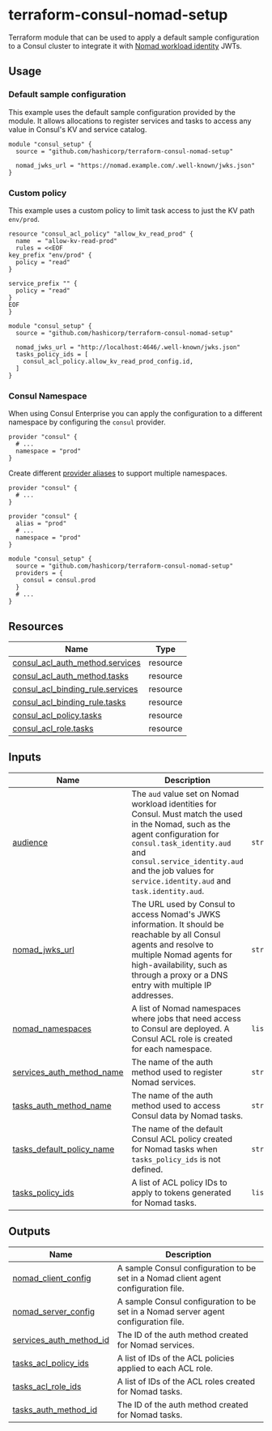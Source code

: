 # terraform-consul-nomad-setup

Terraform module that can be used to apply a default sample configuration to a
Consul cluster to integrate it with [Nomad workload identity][nomad_wid] JWTs.

## Usage

### Default sample configuration

This example uses the default sample configuration provided by the module. It
allows allocations to register services and tasks to access any value in
Consul's KV and service catalog.

```hcl
module "consul_setup" {
  source = "github.com/hashicorp/terraform-consul-nomad-setup"

  nomad_jwks_url = "https://nomad.example.com/.well-known/jwks.json"
}
```

### Custom policy

This example uses a custom policy to limit task access to just the KV path
`env/prod`.

```hcl
resource "consul_acl_policy" "allow_kv_read_prod" {
  name  = "allow-kv-read-prod"
  rules = <<EOF
key_prefix "env/prod" {
  policy = "read"
}

service_prefix "" {
  policy = "read"
}
EOF
}

module "consul_setup" {
  source = "github.com/hashicorp/terraform-consul-nomad-setup"

  nomad_jwks_url = "http://localhost:4646/.well-known/jwks.json"
  tasks_policy_ids = [
    consul_acl_policy.allow_kv_read_prod_config.id,
  ]
}
```

### Consul Namespace

When using Consul Enterprise you can apply the configuration to a different
namespace by configuring the `consul` provider.

```hcl
provider "consul" {
  # ...
  namespace = "prod"
}
```

Create different [provider aliases][tf_provider_alias] to support multiple
namespaces.

```hcl
provider "consul" {
  # ...
}

provider "consul" {
  alias = "prod"
  # ...
  namespace = "prod"
}

module "consul_setup" {
  source = "github.com/hashicorp/terraform-consul-nomad-setup"
  providers = {
    consul = consul.prod
  }
  # ...
}
```

## Resources

| Name | Type |
|------|------|
| [consul_acl_auth_method.services](https://registry.terraform.io/providers/hashicorp/consul/latest/docs/resources/acl_auth_method) | resource |
| [consul_acl_auth_method.tasks](https://registry.terraform.io/providers/hashicorp/consul/latest/docs/resources/acl_auth_method) | resource |
| [consul_acl_binding_rule.services](https://registry.terraform.io/providers/hashicorp/consul/latest/docs/resources/acl_binding_rule) | resource |
| [consul_acl_binding_rule.tasks](https://registry.terraform.io/providers/hashicorp/consul/latest/docs/resources/acl_binding_rule) | resource |
| [consul_acl_policy.tasks](https://registry.terraform.io/providers/hashicorp/consul/latest/docs/resources/acl_policy) | resource |
| [consul_acl_role.tasks](https://registry.terraform.io/providers/hashicorp/consul/latest/docs/resources/acl_role) | resource |

## Inputs

| Name | Description | Type | Default | Required |
|------|-------------|------|---------|:--------:|
| <a name="input_audience"></a> [audience](#input\_audience) | The `aud` value set on Nomad workload identities for Consul. Must match the used in the Nomad, such as the agent configuration for `consul.task_identity.aud` and `consul.service_identity.aud` and the job values for `service.identity.aud` and `task.identity.aud`. | `string` | `"consul.io"` | no |
| <a name="input_nomad_jwks_url"></a> [nomad\_jwks\_url](#input\_nomad\_jwks\_url) | The URL used by Consul to access Nomad's JWKS information. It should be reachable by all Consul agents and resolve to multiple Nomad agents for high-availability, such as through a proxy or a DNS entry with multiple IP addresses. | `string` | n/a | yes |
| <a name="input_nomad_namespaces"></a> [nomad\_namespaces](#input\_nomad\_namespaces) | A list of Nomad namespaces where jobs that need access to Consul are deployed. A Consul ACL role is created for each namespace. | `list(string)` | <pre>[<br>  "default"<br>]</pre> | no |
| <a name="input_services_auth_method_name"></a> [services\_auth\_method\_name](#input\_services\_auth\_method\_name) | The name of the auth method used to register Nomad services. | `string` | `"nomad-services"` | no |
| <a name="input_tasks_auth_method_name"></a> [tasks\_auth\_method\_name](#input\_tasks\_auth\_method\_name) | The name of the auth method used to access Consul data by Nomad tasks. | `string` | `"nomad-tasks"` | no |
| <a name="input_tasks_default_policy_name"></a> [tasks\_default\_policy\_name](#input\_tasks\_default\_policy\_name) | The name of the default Consul ACL policy created for Nomad tasks when `tasks_policy_ids` is not defined. | `string` | `"nomad-tasks"` | no |
| <a name="input_tasks_policy_ids"></a> [tasks\_policy\_ids](#input\_tasks\_policy\_ids) | A list of ACL policy IDs to apply to tokens generated for Nomad tasks. | `list(string)` | `[]` | no |

## Outputs

| Name | Description |
|------|-------------|
| <a name="output_nomad_client_config"></a> [nomad\_client\_config](#output\_nomad\_client\_config) | A sample Consul configuration to be set in a Nomad client agent configuration file. |
| <a name="output_nomad_server_config"></a> [nomad\_server\_config](#output\_nomad\_server\_config) | A sample Consul configuration to be set in a Nomad server agent configuration file. |
| <a name="output_services_auth_method_id"></a> [services\_auth\_method\_id](#output\_services\_auth\_method\_id) | The ID of the auth method created for Nomad services. |
| <a name="output_tasks_acl_policy_ids"></a> [tasks\_acl\_policy\_ids](#output\_tasks\_acl\_policy\_ids) | A list of IDs of the ACL policies applied to each ACL role. |
| <a name="output_tasks_acl_role_ids"></a> [tasks\_acl\_role\_ids](#output\_tasks\_acl\_role\_ids) | A list of IDs of the ACL roles created for Nomad tasks. |
| <a name="output_tasks_auth_method_id"></a> [tasks\_auth\_method\_id](#output\_tasks\_auth\_method\_id) | The ID of the auth method created for Nomad tasks. |

[nomad_wid]: https://developer.hashicorp.com/nomad/docs/concepts/workload-identity
[tf_provider_alias]: https://developer.hashicorp.com/terraform/language/providers/configuration#alias-multiple-provider-configurations
